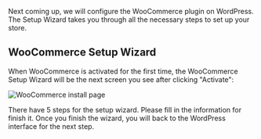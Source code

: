 Next coming up, we will configure the WooCommerce plugin on WordPress. The Setup Wizard takes you through all the necessary steps to set up your store.

## WooCommerce Setup Wizard

When WooCommerce is activated for the first time, the WooCommerce Setup Wizard will be the next screen you see after clicking "Activate":

![WooCommerce install page](https://raw.githubusercontent.com/HKSSY/katacoda-scenarios/main/wordpresssecurity/improve_system_security/image/woocommerce_install_page.png)

There have 5 steps for the setup wizard. Please fill in the information for finish it. Once you finish the wizard, you will back to the WordPress interface for the next step.
